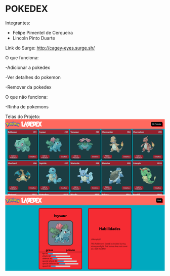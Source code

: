# POKEDEX

Integrantes: 
- Felipe Pimentel de Cerqueira
- Lincoln Pinto Duarte

Link do Surge: http://cagey-eyes.surge.sh/

O que funciona:

-Adicionar a pokedex

-Ver detalhes do pokemon

-Remover da pokedex

O que não funciona: 

-Rinha de pokemons

Telas do Projeto:
![Pokedex HomePage](https://github.com/future4code/tang-pokedex7/blob/master/Pokedex.png)
![Pokedex DetailPage](https://github.com/future4code/tang-pokedex7/blob/master/PokeDetails.png)
